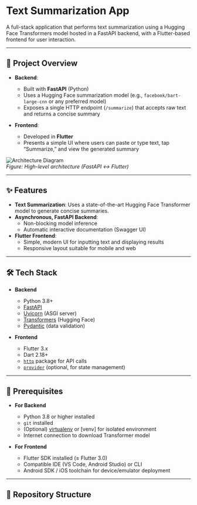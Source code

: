 # Text Summarization App

A full-stack application that performs text summarization using a Hugging Face Transformers model hosted in a FastAPI backend, with a Flutter-based frontend for user interaction.

---

## 🚀 Project Overview

- **Backend**:  
  - Built with **FastAPI** (Python)  
  - Uses a Hugging Face summarization model (e.g., `facebook/bart-large-cnn` or any preferred model)  
  - Exposes a single HTTP endpoint (`/summarize`) that accepts raw text and returns a concise summary  

- **Frontend**:  
  - Developed in **Flutter**  
  - Presents a simple UI where users can paste or type text, tap “Summarize,” and view the generated summary  

![Architecture Diagram](docs/architecture.png)  
*Figure: High-level architecture (FastAPI ↔ Flutter)*

---

## ✨ Features

- **Text Summarization**: Uses a state-of-the-art Hugging Face Transformer model to generate concise summaries.  
- **Asynchronous, FastAPI Backend**:  
  - Non-blocking model inference  
  - Automatic interactive documentation (Swagger UI)  
- **Flutter Frontend**:  
  - Simple, modern UI for inputting text and displaying results  
  - Responsive layout suitable for mobile and web  

---

## 🛠️ Tech Stack

- **Backend**  
  - Python 3.8+  
  - [FastAPI](https://fastapi.tiangolo.com/)  
  - [Uvicorn](https://www.uvicorn.org/) (ASGI server)  
  - [Transformers](https://huggingface.co/docs/transformers/index) (Hugging Face)  
  - [Pydantic](https://pydantic-docs.helpmanual.io/) (data validation)  

- **Frontend**  
  - Flutter 3.x  
  - Dart 2.18+  
  - [`http`](https://pub.dev/packages/http) package for API calls  
  - [`provider`](https://pub.dev/packages/provider) (optional, for state management)  

---

## 📌 Prerequisites

- **For Backend**  
  - Python 3.8 or higher installed  
  - `git` installed  
  - (Optional) [virtualenv](https://virtualenv.pypa.io/) or [venv] for isolated environment  
  - Internet connection to download Transformer model  

- **For Frontend**  
  - Flutter SDK installed (≥ Flutter 3.0)  
  - Compatible IDE (VS Code, Android Studio) or CLI  
  - Android SDK / iOS toolchain for device/emulator deployment  

---

## 📂 Repository Structure

